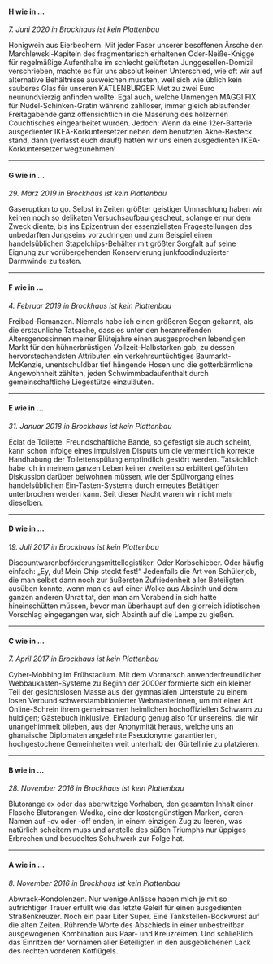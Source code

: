 #### H wie in …
_7. Juni 2020 in Brockhaus ist kein Plattenbau_

Honigwein aus Eierbechern. Mit jeder Faser unserer besoffenen Ärsche den Marchlewski-Kapiteln des fragmentarisch erhaltenen Oder-Neiße-Knigge für regelmäßige Aufenthalte im schlecht gelüfteten Junggesellen-Domizil verschrieben, machte es für uns absolut keinen Unterschied, wie oft wir auf alternative Behältnisse ausweichen mussten, weil sich wie üblich kein sauberes Glas für unseren KATLENBURGER Met zu zwei Euro neunundvierzig anfinden wollte. Egal auch, welche Unmengen MAGGI FIX für Nudel-Schinken-Gratin während zahlloser, immer gleich ablaufender Freitagabende ganz offensichtlich in die Maserung des hölzernen Couchtisches eingearbeitet wurden. Jedoch: Wenn da eine 12er-Batterie ausgedienter IKEA-Korkuntersetzer neben dem benutzten Akne-Besteck stand, dann (verlasst euch drauf!) hatten wir uns einen ausgedienten IKEA-Korkuntersetzer wegzunehmen!

<hr>

#### G wie in …
_29. März 2019 in Brockhaus ist kein Plattenbau_

Gaseruption to go. Selbst in Zeiten größter geistiger Umnachtung haben wir keinen noch so delikaten Versuchsaufbau gescheut, solange er nur dem Zweck diente, bis ins Epizentrum der essenziellsten Fragestellungen des unbedarften Jungseins vorzudringen und zum Beispiel einen handelsüblichen Stapelchips-Behälter mit größter Sorgfalt auf seine Eignung zur vorübergehenden Konservierung junkfoodinduzierter Darmwinde zu testen.

<hr>

#### F wie in …
_4. Februar 2019 in Brockhaus ist kein Plattenbau_

Freibad-Romanzen. Niemals habe ich einen größeren Segen gekannt, als die erstaunliche Tatsache, dass es unter den heranreifenden Altersgenossinnen meiner Blütejahre einen ausgesprochen lebendigen Markt für den hühnerbrüstigen Vollzeit-Halbstarken gab, zu dessen hervorstechendsten Attributen ein verkehrsuntüchtiges Baumarkt-McKenzie, unentschuldbar tief hängende Hosen und die gotterbärmliche Angewohnheit zählten, jeden Schwimmbadaufenthalt durch gemeinschaftliche Liegestütze einzuläuten.

<hr>

#### E wie in …
_31. Januar 2018 in Brockhaus ist kein Plattenbau_

Éclat de Toilette. Freundschaftliche Bande, so gefestigt sie auch scheint, kann schon infolge eines impulsiven Disputs um die vermeintlich korrekte Handhabung der Toilettenspülung empfindlich gestört werden. Tatsächlich habe ich in meinem ganzen Leben keiner zweiten so erbittert geführten Diskussion darüber beiwohnen müssen, wie der Spülvorgang eines handelsüblichen Ein-Tasten-Systems durch erneutes Betätigen unterbrochen werden kann. Seit dieser Nacht waren wir nicht mehr dieselben.

<hr>

#### D wie in …
_19. Juli 2017 in Brockhaus ist kein Plattenbau_

Discountwarenbeförderungsmittellogistiker. Oder Korbschieber. Oder häufig einfach: „Ey, du! Mein Chip steckt fest!“ Jedenfalls die Art von Schülerjob, die man selbst dann noch zur äußersten Zufriedenheit aller Beteiligten ausüben konnte, wenn man es auf einer Wolke aus Absinth und dem ganzen anderen Unrat tat, den man am Vorabend in sich hatte hineinschütten müssen, bevor man überhaupt auf den glorreich idiotischen Vorschlag eingegangen war, sich Absinth auf die Lampe zu gießen.

<hr>

#### C wie in …
_7. April 2017 in Brockhaus ist kein Plattenbau_

Cyber-Mobbing im Frühstadium. Mit dem Vormarsch anwenderfreundlicher Webbaukasten-Systeme zu Beginn der 2000er formierte sich ein kleiner Teil der gesichtslosen Masse aus der gymnasialen Unterstufe zu einem losen Verbund schwerstambitionierter Webmasterinnen, um mit einer Art Online-Schrein ihrem gemeinsamen heimlichen hochoffiziellen Schwarm zu huldigen; Gästebuch inklusive. Einladung genug also für unsereins, die wir unangehimmelt blieben, aus der Anonymität heraus, welche uns an ghanaische Diplomaten angelehnte Pseudonyme garantierten, hochgestochene Gemeinheiten weit unterhalb der Gürtellinie zu platzieren.

<hr>

#### B wie in …
_28. November 2016 in Brockhaus ist kein Plattenbau_

Blutorange ex oder das aberwitzige Vorhaben, den gesamten Inhalt einer Flasche Blutorangen-Wodka, eine der kostengünstigen Marken, deren Namen auf -ov oder -off enden, in einem einzigen Zug zu leeren, was natürlich scheitern muss und anstelle des süßen Triumphs nur üppiges Erbrechen und besudeltes Schuhwerk zur Folge hat.

<hr>

#### A wie in …
_8. November 2016 in Brockhaus ist kein Plattenbau_

Abwrack-Kondolenzen. Nur wenige Anlässe haben mich je mit so aufrichtiger Trauer erfüllt wie das letzte Geleit für einen ausgedienten Straßenkreuzer. Noch ein paar Liter Super. Eine Tankstellen-Bockwurst auf die alten Zeiten. Rührende Worte des Abschieds in einer unbestreitbar ausgewogenen Kombination aus Paar- und Kreuzreimen. Und schließlich das Einritzen der Vornamen aller Beteiligten in den ausgeblichenen Lack des rechten vorderen Kotflügels.

